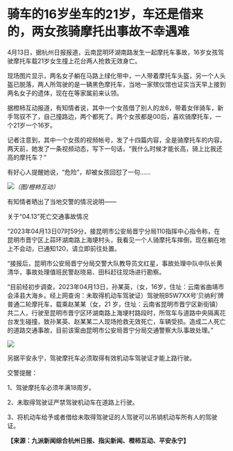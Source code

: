 # 骑车的16岁坐车的21岁，车还是借来的，两女孩骑摩托出事故不幸遇难

4月13日，据杭州日报报道，云南昆明环湖南路发生一起摩托车事故，16岁女孩驾驶摩托车载21岁女生撞上花台两人抢救无效身亡。

现场图片显示，两名女子躺在马路上绿化带中，一人带着摩托车头盔，另一个人头盔已脱落，两人所驾驶的是一辆黑色摩托车，当地一家殡仪馆也证实当天早上接到两名女子的遗体，现在在等家属前来认领。

据橙柿互动报道，有知情者说，其中一个女孩借了别人的龙6，带着女伴骑车，新手驾驭不了，自己撞路边，两个都死了。两个女孩都是00后，喜欢骑摩托车，一个21岁一个16岁。

记者注意到，其中一个女孩的视频帐号，发了十四篇内容，全是骑摩托车的内容。两天前，她发了一条视频动态，写下一句话，“我什么时候才能长高，骑上比我还高的摩托车？”

有好心人提醒她说，“危险”，却被女孩回怼了一句……

![](https://inews.gtimg.com/om_bt/OpkFSTE0OsNh3lwFMiZcv_nJF7tkveOcWTREMn__EnY2kAA/1000)_（图/橙柿互动）_

有知情者晒出了当地交警的情况说明——

关于“04.13”死亡交通事故情况

“2023年04月13日07时59分，接昆明市公安局晋宁分局110指挥中心指令称，在昆明市晋宁区上蒜环湖南路上海埂村头，我看见一个人骑摩托车摔倒，现在躺在地上不会动，已通知120，请立即前往处置。

“接报后，昆明市公安局晋宁分局交警大队教导员文红星，事故处理中队中队长黄清华，事故处理值班民警赵晓易、田科赶往现场进行勘察。

“目前经初步调查，2023年04月13日，孙某英，（女，16岁，住址：云南省曲靖市会泽县大海乡。经上网查询：未取得机动车驾驶证）驾驶皖B5W7XX号‘贝纳利’牌普通二轮摩托车，载乘赵某某（女，21
岁，住址：云南省昆明市晋宁区新街镇）共二人，行驶至昆明市晋宁区环湖南路上海埂村路段时，所驾车与道路中央隔离花台发生碰撞，致孙某英、赵某某二人现场抢救无效死亡，车辆受损。造成二人死亡的道路交通事故，目前该案由昆明市公安局晋宁分局交通警察大队事故处理。”

![](https://inews.gtimg.com/om_bt/OFv0xFLIX2NI3no2VktVrtbhzYLAieThYyBEvAPsyGSccAA/1000)

另据平安永宁，驾驶摩托车必须取得有效机动车驾驶证才能上路行驶。

交警提醒：

1、驾驶摩托车必须年满18周岁。

2、未取得驾驶证严禁驾驶机动车在道路上行驶。

3、将机动车给予或者借给未取得驾驶证的人驾驶可以吊销机动车所有人的驾驶证。

**【来源：九派新闻综合杭州日报、指尖新闻、橙柿互动、平安永宁】**

